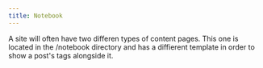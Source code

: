 ```yaml
---
title: Notebook
---
```


A site will often have two differen types of content pages. This one is located in the /notebook directory and has a diffierent template in order to show a post's tags alongside it.